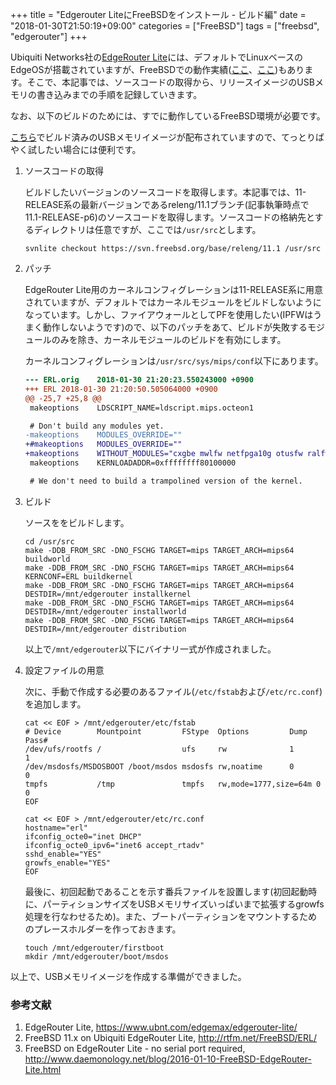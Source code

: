 +++
title = "Edgerouter LiteにFreeBSDをインストール - ビルド編"
date = "2018-01-30T21:50:19+09:00"
categories = ["FreeBSD"]
tags = ["freebsd", "edgerouter"]
+++

Ubiquiti Networks社の[EdgeRouter Lite](https://www.ubnt.com/edgemax/edgerouter-lite/)には、デフォルトでLinuxベースのEdgeOSが搭載されていますが、FreeBSDでの動作実績([ここ](http://rtfm.net/FreeBSD/ERL/)、[ここ](http://www.daemonology.net/blog/2016-01-10-FreeBSD-EdgeRouter-Lite.html))もあります。そこで、本記事では、ソースコードの取得から、リリースイメージのUSBメモリの書き込みまでの手順を記録していきます。

なお、以下のビルドのためには、すでに動作しているFreeBSD環境が必要です。

[こちら](http://rtfm.net/FreeBSD/ERL/)でビルド済みのUSBメモリイメージが配布されていますので、てっとりばやく試したい場合には便利です。

1. ソースコードの取得

    ビルドしたいバージョンのソースコードを取得します。本記事では、11-RELEASE系の最新バージョンであるreleng/11.1ブランチ(記事執筆時点で11.1-RELEASE-p6)のソースコードを取得します。ソースコードの格納先とするディレクトリは任意ですが、ここでは`/usr/src`とします。
    ```shell
    svnlite checkout https://svn.freebsd.org/base/releng/11.1 /usr/src
    ```

1. パッチ

    EdgeRouter Lite用のカーネルコンフィグレーションは11-RELEASE系に用意されていますが、デフォルトではカーネルモジュールをビルドしないようになっています。しかし、ファイアウォールとしてPFを使用したい(IPFWはうまく動作しないようです)ので、以下のパッチをあて、ビルドが失敗するモジュールのみを除き、カーネルモジュールのビルドを有効にします。
    
    カーネルコンフィグレーションは`/usr/src/sys/mips/conf`以下にあります。
    ```diff
    --- ERL.orig    2018-01-30 21:20:23.550243000 +0900
    +++ ERL 2018-01-30 21:20:50.505064000 +0900
    @@ -25,7 +25,8 @@
     makeoptions    LDSCRIPT_NAME=ldscript.mips.octeon1
    
     # Don't build any modules yet.
    -makeoptions    MODULES_OVERRIDE=""
    +#makeoptions   MODULES_OVERRIDE=""
    +makeoptions    WITHOUT_MODULES="cxgbe mwlfw netfpga10g otusfw ralfw rtwnfw urtwnfw usb"
     makeoptions    KERNLOADADDR=0xffffffff80100000
    
     # We don't need to build a trampolined version of the kernel.
    ```

1. ビルド

    ソースををビルドします。
    ```shell
    cd /usr/src
    make -DDB_FROM_SRC -DNO_FSCHG TARGET=mips TARGET_ARCH=mips64 buildworld
    make -DDB_FROM_SRC -DNO_FSCHG TARGET=mips TARGET_ARCH=mips64 KERNCONF=ERL buildkernel
    make -DDB_FROM_SRC -DNO_FSCHG TARGET=mips TARGET_ARCH=mips64 DESTDIR=/mnt/edgerouter installkernel
    make -DDB_FROM_SRC -DNO_FSCHG TARGET=mips TARGET_ARCH=mips64 DESTDIR=/mnt/edgerouter installworld
    make -DDB_FROM_SRC -DNO_FSCHG TARGET=mips TARGET_ARCH=mips64 DESTDIR=/mnt/edgerouter distribution
    ```
    以上で`/mnt/edgerouter`以下にバイナリ一式が作成されました。

1. 設定ファイルの用意

    次に、手動で作成する必要のあるファイル(`/etc/fstab`および`/etc/rc.conf`)を追加します。

    ```shell
    cat << EOF > /mnt/edgerouter/etc/fstab
    # Device        Mountpoint         FStype  Options         Dump    Pass#
    /dev/ufs/rootfs /                  ufs     rw              1       1
    /dev/msdosfs/MSDOSBOOT /boot/msdos msdosfs rw,noatime      0       0
    tmpfs           /tmp               tmpfs   rw,mode=1777,size=64m 0 0
    EOF
    ```
    ```shell
    cat << EOF > /mnt/edgerouter/etc/rc.conf
    hostname="erl"
    ifconfig_octe0="inet DHCP"
    ifconfig_octe0_ipv6="inet6 accept_rtadv"
    sshd_enable="YES"
    growfs_enable="YES"
    EOF
    ```

    最後に、初回起動であることを示す番兵ファイルを設置します(初回起動時に、パーティションサイズをUSBメモリサイズいっぱいまで拡張するgrowfs処理を行なわせるため)。また、ブートパーティションをマウントするためのプレースホルダーを作っておきます。
    
    ```shell
    touch /mnt/edgerouter/firstboot
    mkdir /mnt/edgerouter/boot/msdos
    ```
    
以上で、USBメモリイメージを作成する準備ができました。

### 参考文献
1. EdgeRouter Lite, https://www.ubnt.com/edgemax/edgerouter-lite/
1. FreeBSD 11.x on Ubiquiti EdgeRouter Lite, http://rtfm.net/FreeBSD/ERL/
1. FreeBSD on EdgeRouter Lite - no serial port required, http://www.daemonology.net/blog/2016-01-10-FreeBSD-EdgeRouter-Lite.html
